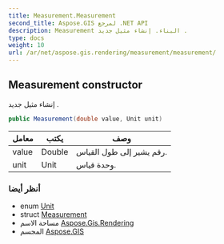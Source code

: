 ```yaml
---
title: Measurement.Measurement
second_title: Aspose.GIS لمرجع .NET API
description: Measurement البناء. إنشاء مثيل جديد .
type: docs
weight: 10
url: /ar/net/aspose.gis.rendering/measurement/measurement/
---
```

## Measurement constructor

إنشاء مثيل جديد .

```csharp
public Measurement(double value, Unit unit)
```

| معامل | يكتب | وصف |
| --- | --- | --- |
| value | Double | رقم يشير إلى طول القياس. |
| unit | Unit | وحدة قياس. |

### أنظر أيضا

* enum [Unit](../../unit/)
* struct [Measurement](../)
* مساحة الاسم [Aspose.Gis.Rendering](../../measurement/)
* المجسم [Aspose.GIS](../../../)


